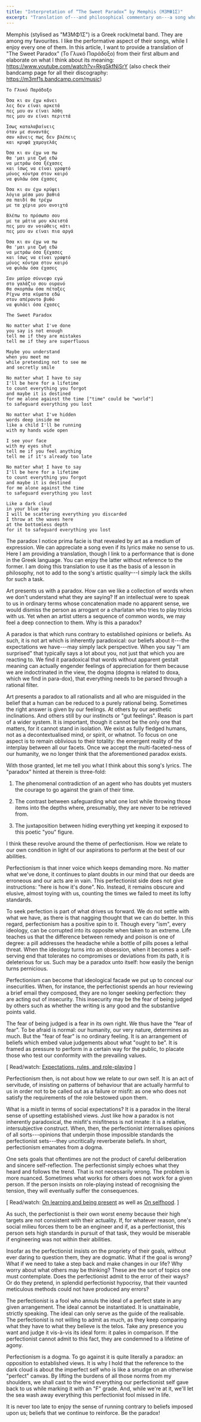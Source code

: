 ```yaml
---
title: "Interpretation of “The Sweet Paradox” by Memphis (Μ3ΜΦ1Σ)"
excerpt: "Translation of---and philosophical commentary on---a song whose translated title is 'The Sweet Paradox'."
---
```


Memphis (stylised as "Μ3ΜΦ1Σ") is a Greek rock/metal band.  They are
among my favourites.  I like the performative aspect of their songs,
while I enjoy every one of them.  In this article, I want to provide a
translation of "The Sweet Paradox" (Το Γλυκό Παράδοξο) from their first
album and elaborate on what I think about its meaning:
<https://www.youtube.com/watch?v=RkgSkfNjSrY> (also check their bandcamp
page for all their discography: <https://m3mf1s.bandcamp.com/music>)

```
Το Γλυκό Παράδοξο

Όσα κι αν έχω κάνει
λες δεν είναι αρκετά
πες μου αν είναι λάθη
πες μου αν είναι περιττά

Ίσως καταλαβαίνεις
όταν με συναντάς
σαν κάνεις πως δεν βλέπεις
και κρυφά χαμογελάς

Όσα κι αν έχω να πω
θα 'μαι μια ζωή εδώ
να μετράω όσα ξέχασες
και ίσως να είναι γραφτό
μόνος κόντρα στον καιρό
να φυλάω όσα έχασες

Όσα κι αν έχω κρύψει
λόγια μέσα μου βαθιά
σα παιδί θα τρέχω
με τα χέρια μου ανοιχτά

Βλέπω το πρόσωπο σου
με τα μάτια μου κλειστά
πες μου αν νοιώθεις κάτι
πες μου αν είναι πια αργά

Όσα κι αν έχω να πω
θα 'μαι μια ζωή εδώ
να μετράω όσα ξέχασες
και ίσως να είναι γραφτό
μόνος κόντρα στον καιρό
να φυλάω όσα έχασες

Σαν μαύρο σύννεφο εγώ
στο γαλάζιο σου ουρανό
θα σκορπάω όσα πέταξες
Ρίχνω στα κύματα εδώ
στον απέραντο βυθό
να φυλάει όσα έχασες
```

```
The Sweet Paradox

No matter what I've done
you say is not enough
tell me if they are mistakes
tell me if they are superfluous

Maybe you understand
when you meet me
while pretending not to see me
and secretly smile

No matter what I have to say
I'll be here for a lifetime
to count everything you forgot
and maybe it is destined
for me alone against the time ["time" could be "world"]
to safeguard everything you lost

No matter what I've hidden
words deep inside me
like a child I'll be running
with my hands wide open

I see your face
with my eyes shut
tell me if you feel anything
tell me if it's already too late

No matter what I have to say
I'll be here for a lifetime
to count everything you forgot
and maybe it is destined
for me alone against the time
to safeguard everything you lost

Like a dark cloud
in your blue sky
I will be scattering everything you discarded
I throw at the waves here
at the bottomless depth
for it to safeguard everything you lost
```

The paradox I notice prima facie is that revealed by art as a medium of
expression.  We can appreciate a song even if its lyrics make no sense
to us.  Here I am providing a translation, though I link to a
performance that is done in the Greek language.  You can enjoy the
latter without reference to the former.  I am doing this translation to
use it as the basis of a lesson in philosophy, not to add to the song's
artistic quality---I simply lack the skills for such a task.

Art presents us with a paradox.  How can we like a collection of words
when we don't understand what they are saying?  If an intellectual were
to speak to us in ordinary terms whose concatenation made no apparent
sense, we would dismiss the person as arrogant or a charlatan who tries
to play tricks with us.  Yet when an artist utters a sequence of common
words, we may feel a deep connection to them.  Why is this a paradox?

A paradox is that which runs contrary to established opinions or
beliefs.  As such, it is not art which is inherently paradoxical: our
beliefs about it---the expectations we have---may simply lack
perspective.  When you say "I am surprised" that typically says a lot
about you, not just that which you are reacting to.  We find it
paradoxical that words without apparent gestalt meaning can actually
engender feelings of appreciation for them because we are indoctrinated
in the view, the dogma (dogma is related to doxa, which we find in
para-dox), that everything needs to be parsed through a rational filter.

Art presents a paradox to all rationalists and all who are misguided in
the belief that a human can be reduced to a purely rational being.
Sometimes the right answer is given by our feelings.  At others by our
aesthetic inclinations.  And others still by our instincts or "gut
feelings".  Reason is part of a wider system.  It is important, though
it cannot be the only one that matters, for it cannot stand in
isolation.  We exist as fully fledged humans, not as a decontextualised
mind, or spirit, or whatnot.  To focus on one aspect is to remain
oblivious to their totality: the emergent reality of the interplay
between all our facets.  Once we accept the multi-faceted-ness of our
humanity, we no longer think that the aforementioned paradox exists.

With those granted, let me tell you what I think about this song's
lyrics.  The "paradox" hinted at therein is three-fold:

1. The phenomenal contradiction of an agent who has doubts yet musters
   the courage to go against the grain of their time.

2. The contrast between safeguarding what one lost while throwing those
   items into the depths where, presumably, they are never to be
   retrieved from.

3. The juxtaposition between hiding everything yet keeping it exposed to
   this poetic "you" figure.

I think these revolve around the theme of perfectionism.  How we relate
to our own condition in light of our aspirations to perform at the best
of our abilities.

Perfectionism is that inner voice which keeps demanding more.  No matter
what we've done, it continues to plant doubts in our mind that our deeds
are erroneous and our acts are in vain.  This perfectionist side does
not give instructions: "here is how it's done".  No.  Instead, it
remains obscure and elusive, almost toying with us, counting the times
we failed to meet its lofty standards.

To seek perfection is part of what drives us forward.  We do not settle
with what we have, as there is that nagging thought that we can do
better.  In this regard, perfectionism has a positive spin to it.
Though every "ism", every ideology, can be corrupted into its opposite
when taken to an extreme.  Life teaches us that the difference between
remedy and poison is one of degree: a pill addresses the headache while
a bottle of pills poses a lethal threat.  When the ideology turns into
an obsession, when it becomes a self-serving end that tolerates no
compromises or deviations from its path, it is deleterious for us.  Such
may be a paradox unto itself: how easily the benign turns pernicious.

Perfectionism can become that ideological facade we put up to conceal
our insecurities.  When, for instance, the perfectionist spends an hour
reviewing a brief email they composed, they are no longer seeking
perfection: they are acting out of insecurity.  This insecurity may be
the fear of being judged by others such as whether the writing is any
good and the substantive points valid.

The fear of being judged is a fear in its own right.  We thus have the
"fear of fear".  To be afraid is normal: our humanity, our very nature,
determines as much.  But the "fear of fear" is no ordinary feeling.  It
is an arrangement of beliefs which embed value judgements about what
"ought to be".  It is framed as pressure to perform in a certain way for
the public, to placate those who test our conformity with the prevailing
values.

[ Read/watch: [Expectations, rules, and
role-playing](https://protesilaos.com/books/2022-05-03-expectations-rules-roles/) ]

Perfectionism then, is not about how we relate to our own self.  It is
an act of servitude, of insisting on patterns of behaviour that are
actually harmful to us in order not to be called out as a failure or
misfit: as one who does not satisfy the requirements of the role
bestowed upon them.

What is a misfit in terms of social expectations?  It is a paradox in
the literal sense of upsetting established views.  Just like how a
paradox is not inherently paradoxical, the misfit's misfitness is not
innate: it is a relative, intersubjective construct.  When, then, the
perfectionist internalises opinions of all sorts---opinions that
underpin those impossible standards the perfectionist sets---they
uncritically reverberate beliefs.  In short, perfectionism emanates from
a dogma.

One sets goals that oftentimes are not the product of careful
deliberation and sincere self-reflection.  The perfectionist simply
echoes what they heard and follows the trend.  That is not necessarily
wrong.  The problem is more nuanced.  Sometimes what works for others
does not work for a given person.  If the person insists on role-playing
instead of recognising the tension, they will eventually suffer the
consequences.

[ Read/watch: [On learning and being
present](https://protesilaos.com/books/2022-06-25-knowledge-presence/)
as well as [On
selfhood](https://protesilaos.com/books/2022-05-31-selfhood/). ]


As such, the perfectionist is their own worst enemy because their high
targets are not consistent with their actuality.  If, for whatever
reason, one's social milieu forces them to be an engineer and if, as a
perfectionist, this person sets high standards in pursuit of that task,
they would be miserable if engineering was not within their abilities.

Insofar as the perfectionist insists on the propriety of their goals,
without ever daring to question them, they are dogmatic.  What if the
goal is wrong?  What if we need to take a step back and make changes in
our life?  Why worry about what others may be thinking?  These are the
sort of topics one must contemplate.  Does the perfectionist admit to
the error of their ways?  Or do they pretend, in splendid perfectionist
hypocrisy, that their vaunted meticulous methods could not have produced
any errors?

The perfectionist is a fool who annuls the ideal of a perfect state in
any given arrangement.  The ideal cannot be instantiated.  It is
unattainable, strictly speaking.  The ideal can only serve as the guide
of the realisable.  The perfectionist is not willing to admit as much,
as they keep comparing what they have to what they believe is the telos.
Take any presence you want and judge it vis-à-vis its ideal form: it
pales in comparison.  If the perfectionist cannot admit to this fact,
they are condemned to a lifetime of agony.

Perfectionism is a dogma.  To go against it is quite literally a
paradox: an opposition to established views.  It is why I hold that the
reference to the dark cloud is about the imperfect self who is like a
smudge on an otherwise "perfect" canvas.  By lifting the burdens of all
those norms from my shoulders, we shall cast to the wind everything our
perfectionist self gave back to us while marking it with an "F" grade.
And, while we're at it, we'll let the sea wash away everything this
perfectionist fool missed in life.

It is never too late to enjoy the sense of running contrary to beliefs
imposed upon us; beliefs that we continue to reinforce.  Be the paradox!
